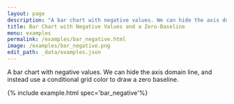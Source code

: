 ```yaml
---
layout: page
description: "A bar chart with negative values. We can hide the axis domain line, and instead use a conditional grid color to draw a zero baseline."
title: Bar Chart with Negative Values and a Zero-Baseline
menu: examples
permalink: /examples/bar_negative.html
image: /examples/bar_negative.png
edit_path: _data/examples.json
---
```


A bar chart with negative values. We can hide the axis domain line, and instead use a conditional grid color to draw a zero baseline.

{% include example.html spec='bar_negative'%}
